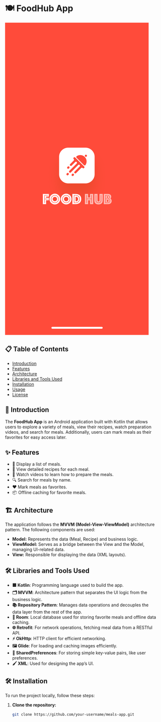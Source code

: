 # 🍽️ FoodHub App

![Meals App](app/src/main/res/drawable/Splash.png)

## 📋 Table of Contents
- [Introduction](#introduction)
- [Features](#features)
- [Architecture](#architecture)
- [Libraries and Tools Used](#libraries-and-tools-used)
- [Installation](#installation)
- [Usage](#usage)
- [License](#license)

## 📖 Introduction
The **FoodHub App** is an Android application built with Kotlin that allows users to explore a variety of meals, view their recipes, watch preparation videos, and search for meals. Additionally, users can mark meals as their favorites for easy access later.

## ✨ Features
- 🍜 Display a list of meals.
- 📝 View detailed recipes for each meal.
- 🎥 Watch videos to learn how to prepare the meals.
- 🔍 Search for meals by name.
- ❤️ Mark meals as favorites.
- 📦 Offline caching for favorite meals.

## 🏗️ Architecture
The application follows the **MVVM (Model-View-ViewModel)** architecture pattern. The following components are used:
- **Model:** Represents the data (Meal, Recipe) and business logic.
- **ViewModel:** Serves as a bridge between the View and the Model, managing UI-related data.
- **View:** Responsible for displaying the data (XML layouts).

## 🛠️ Libraries and Tools Used
- **🟦 Kotlin**: Programming language used to build the app.
- **🗂️ MVVM**: Architecture pattern that separates the UI logic from the business logic.
- **📚 Repository Pattern**: Manages data operations and decouples the data layer from the rest of the app.
- **💾 Room**: Local database used for storing favorite meals and offline data caching.
- **🌐 Retrofit**: For network operations, fetching meal data from a RESTful API.
- **⚡ OkHttp**: HTTP client for efficient networking.
- **🖼️ Glide**: For loading and caching images efficiently.
- **🔐 SharedPreferences**: For storing simple key-value pairs, like user preferences.
- **🖌️ XML**: Used for designing the app’s UI.

## 🛠️ Installation
To run the project locally, follow these steps:

1. **Clone the repository:**
   ```bash
   git clone https://github.com/your-username/meals-app.git
